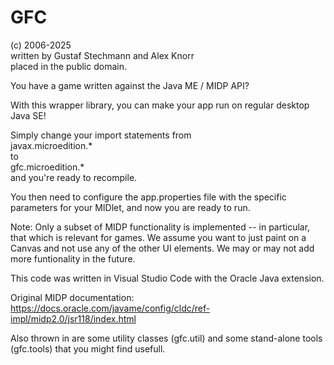 GFC
===
(c) 2006-2025<br>
written by Gustaf Stechmann and Alex Knorr <br>
placed in the public domain.<br>

You have a game written against the Java ME / MIDP API?

With this wrapper library, you can make your app run on regular desktop Java SE!

Simply change your import statements from<br>
javax.microedition.* <br>
to<br>
gfc.microedition.* <br>
and you're ready to recompile.

You then need to configure the app.properties file with the specific parameters for your MIDlet,
and now you are ready to run.

Note: Only a subset of MIDP functionality is implemented -- in particular, that which is
relevant for games. We assume you want to just paint on a Canvas and not use any
of the other UI elements. We may or may not add more funtionality in the future.

This code was written in Visual Studio Code with the Oracle Java extension.

Original MIDP documentation:
https://docs.oracle.com/javame/config/cldc/ref-impl/midp2.0/jsr118/index.html

Also thrown in are some utility classes (gfc.util)
and some stand-alone tools (gfc.tools) that you might find usefull.
